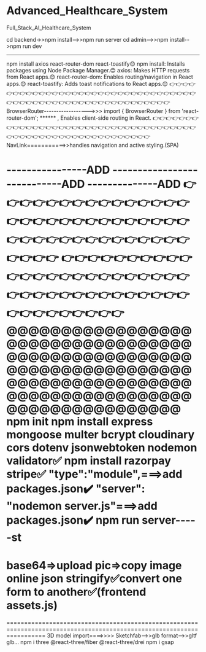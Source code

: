 # Advanced_Healthcare_System
Full_Stack_AI_Healthcare_System

cd backend->>npm install-->>npm run server
cd admin-->>npm install-->npm run dev
******************************************************************************************************************************
npm install axios react-router-dom react-toastify😊
npm install: Installs packages using Node Package Manager.😊
axios: Makes HTTP requests from React apps.😊
react-router-dom: Enables routing/navigation in React apps.😊
react-toastify: Adds toast notifications to React apps.😊
👉👉👉👉👉👉👉👉👉👉👉👉👉👉👉👉👉👉👉👉👉👉👉👉👉👉👉👉👉👉👉👉👉👉👉👉👉👉👉👉👉👉👉👉👉👉👉👉👉👉👉👉👉👉👉👉👉👉
BrowserRouter------------------>>>
import { BrowserRouter } from 'react-router-dom'; ******
  <BrowserRouter>
    <App />
  </BrowserRouter>,
Enables client-side routing in React.
👉👉👉👉👉👉👉👉👉👉👉👉👉👉👉👉👉👉👉👉👉👉👉👉👉👉👉👉👉👉👉👉👉👉👉👉👉👉👉👉👉👉👉👉👉👉👉👉👉👉👉👉👉👉👉👉👉👉
NavLink===========>>handles navigation and active styling.(SPA)

<AppContextProvider>----------------ADD
<App />----------------------------ADD
</AppContextProvider>--------------ADD
👉👉👉👉👉👉👉👉👉👉👉👉👉👉👉👉👉👉👉👉👉👉👉👉👉👉👉👉👉👉👉👉👉👉👉👉👉👉👉👉👉👉👉👉👉👉👉
👉👉👉👉👉👉👉👉👉👉👉👉👉👉👉👉👉👉👉👉👉👉👉👉👉👉👉👉👉👉👉👉👉👉👉👉👉👉👉👉👉👉👉👉👉👉👉
@@@@@@@@@@@@@@@@@@@@@@@@@@@@@@@@@@@@@@@@@@@@@@@@@@@@@@@@@@@@@@@@@@@@@@@@@@@@@@@@@@@@@@@@@@@@@@@@@@@@@@@@@@@@@@@@@@@@@@
npm init
npm install express mongoose multer bcrypt cloudinary cors dotenv jsonwebtoken nodemon validator✅
npm install razorpay stripe✅
"type":"module",===>add packages.json✔️
"server": "nodemon server.js"===>add packages.json✔️
npm run server-----st
=======================================================================================================================
base64=>upload pic=>copy image
online json stringify✅convert one form to another✅(frontend assets.js)
=======================================================================================================================
=======================================================================================================================
3D model import====>>>>
Sketchfab-->>glb format-->>gltf
glb...
npm i three @react-three/fiber @react-three/drei
npm i gsap
